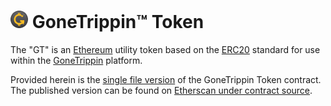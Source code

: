 # ![GoneTrippin Token Icon](GoneTrippinToken28x.png) GoneTrippin™ Token

The "GT"  is an [Ethereum](https://www.ethereum.org/) utility token based on the [ERC20](https://en.wikipedia.org/wiki/ERC20) standard for use within the [GoneTrippin](https://gonetrippin.com) platform.

Provided herein is the [single file version](GoneTrippinToken.sol) of the GoneTrippin Token contract. The published version can be found on [Etherscan under contract source](https://etherscan.io/address/0x5a57926257361c7f3c05bb8d76e9f901a0dfa107#code).
